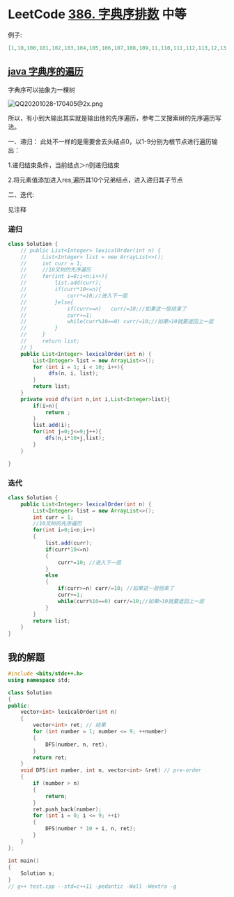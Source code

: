 # LeetCode [386. 字典序排数](https://leetcode-cn.com/problems/lexicographical-numbers/) 中等

例子:

```c++
[1,10,100,101,102,103,104,105,106,107,108,109,11,110,111,112,113,12,13,14,15,16,17,18,19,2,20,21,22,23,24,25,26,27,28,29,3,30,31,32,33,34,35,36,37,38,39,4,40,41,42,43,44,45,46,47,48,49,5,50,51,52,53,54,55,56,57,58,59,6,60,61,62,63,64,65,66,67,68,69,7,70,71,72,73,74,75,76,77,78,79,8,80,81,82,83,84,85,86,87,88,89,9,90,91,92,93,94,95,96,97,98,99]
```



## [java 字典序的遍历](https://leetcode-cn.com/problems/lexicographical-numbers/solution/java-zi-dian-xu-de-bian-li-by-ppppjqute/)

字典序可以抽象为一棵树

![QQ20201028-170405@2x.png](https://pic.leetcode-cn.com/1603875858-aRThUF-QQ20201028-170405@2x.png)

所以，有小到大输出其实就是输出他的先序遍历，参考二叉搜索树的先序遍历写法。

一、递归：
此处不一样的是需要舍去头结点0，以1-9分别为根节点进行遍历输出：

1.递归结束条件，当前结点＞n则递归结束

2.将元素值添加进入res,遍历其10个兄弟结点，进入递归其子节点

二、迭代:

见注释

### 递归

```Java
class Solution {
    // public List<Integer> lexicalOrder(int n) {
    //     List<Integer> list = new ArrayList<>();
    //     int curr = 1;
    //     //10叉树的先序遍历
    //     for(int i=0;i<n;i++){
    //         list.add(curr);
    //         if(curr*10<=n){
    //             curr*=10;//进入下一层
    //         }else{
    //             if(curr>=n)   curr/=10;//如果这一层结束了
    //             curr+=1;
    //             while(curr%10==0) curr/=10;//如果>10就要返回上一层
    //         }
    //     }
    //     return list;
    // }
    public List<Integer> lexicalOrder(int n) {
        List<Integer> list = new ArrayList<>();
        for (int i = 1; i < 10; i++){
             dfs(n, i, list);
        }
        return list;
    }
    private void dfs(int n,int i,List<Integer>list){
        if(i>n){
            return ;
        }
        list.add(i);
        for(int j=0;j<=9;j++){
            dfs(n,i*10+j,list);
        }
    }

}

```

### 迭代

```Java
class Solution {
    public List<Integer> lexicalOrder(int n) {
        List<Integer> list = new ArrayList<>();
		int curr = 1;
		//10叉树的先序遍历
		for(int i=0;i<n;i++)
		{
			list.add(curr);
			if(curr*10<=n)
			{
				curr*=10; //进入下一层
			}
			else
			{
				if(curr>=n) curr/=10; //如果这一层结束了
				curr+=1;
				while(curr%10==0) curr/=10;//如果>10就要返回上一层
			}
		}
		return list;       
    }
}
```



## 我的解题

```C++
#include <bits/stdc++.h>
using namespace std;

class Solution
{
public:
	vector<int> lexicalOrder(int n)
	{
		vector<int> ret; // 结果
		for (int number = 1; number <= 9; ++number)
		{
			DFS(number, n, ret);
		}
		return ret;
	}
	void DFS(int number, int n, vector<int> &ret) // pre-order
	{
		if (number > n)
		{
			return;
		}
		ret.push_back(number);
		for (int i = 0; i <= 9; ++i)
		{
			DFS(number * 10 + i, n, ret);
		}
	}
};

int main()
{
	Solution s;
}
// g++ test.cpp --std=c++11 -pedantic -Wall -Wextra -g


```


